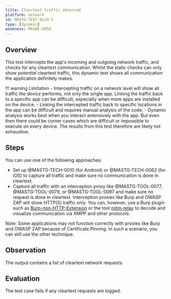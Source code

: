 ```yaml
---
title: Cleartext traffic observed
platform: network
id: MASTG-TEST-0x19-5
type: [dynamic]
weakness: MASWE-0050
---
```


## Overview

This test intercepts the app's incoming and outgoing network traffic, and checks for any cleartext communication.
Whilst the static checks can only show _potential_ cleartext traffic, this dynamic test shows all communication the application definitely makes.

!!! warning Limitation
    - Intercepting traffic on a network level will show all traffic _the device_ performs, not only the single app. Linking the traffic back to a specific app can be difficult, especially when more apps are installed on the device.
    - Linking the intercepted traffic back to specific locations in the app can be difficult and requires manual analysis of the code.
    - Dynamic analysis works best when you interact extensively with the app. But even then there could be corner cases which are difficult or impossible to execute on every device. The results from this test therefore are likely not exhaustive.

## Steps

You can use one of the following approaches:

- Set up @MASTG-TECH-0010 (for Android) or @MASTG-TECH-0062 (for iOS) to capture all traffic and make sure no communication is done in cleartext.
- Capture all traffic with an interception proxy like @MASTG-TOOL-0077, @MASTG-TOOL-0079, or @MASTG-TOOL-0097 and make sure no request is done in cleartext. Interception proxies like Burp and OWASP ZAP will show HTTP(S) traffic only. You can, however, use a Burp plugin such as [Burp-non-HTTP-Extension](https://github.com/summitt/Burp-Non-HTTP-Extension) or the tool [mitm-relay](https://github.com/jrmdev/mitm_relay) to decode and visualize communication via XMPP and other protocols.

Note: Some applications may not function correctly with proxies like Burp and OWASP ZAP because of Certificate Pinning. In such a scenario, you can still use the other technique.

## Observation

The output contains a list of cleartext network requests.

## Evaluation

The test case fails if any cleartext requests are logged.
